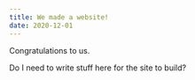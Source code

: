 ```yaml
---
title: We made a website!
date: 2020-12-01
---
```


Congratulations to us.

<!--more-->

Do I need to write stuff here for the site to build?
